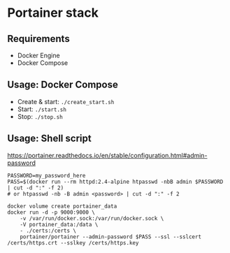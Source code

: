 # Portainer stack

## Requirements

* Docker Engine
* Docker Compose

## Usage: Docker Compose

* Create & start: `./create_start.sh`
* Start: `./start.sh`
* Stop: `./stop.sh`

## Usage: Shell script

https://portainer.readthedocs.io/en/stable/configuration.html#admin-password

```shell
PASSWORD=my_password_here
PASS=$(docker run --rm httpd:2.4-alpine htpasswd -nbB admin $PASSWORD | cut -d ":" -f 2)
# or htpasswd -nb -B admin <password> | cut -d ":" -f 2

docker volume create portainer_data
docker run -d -p 9000:9000 \
    -v /var/run/docker.sock:/var/run/docker.sock \
    -V portainer_data:/data \
    - ./certs:/certs \
    portainer/portainer --admin-password $PASS --ssl --sslcert /certs/https.crt --sslkey /certs/https.key
```
